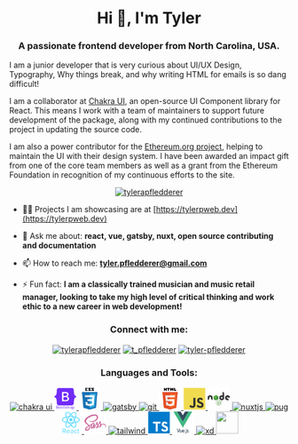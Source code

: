 <h1 align="center">Hi 👋, I'm Tyler</h1>
<h3 align="center">A passionate frontend developer from North Carolina, USA.</h3>
<p>I am a junior developer that is very curious about UI/UX Design, Typography, Why things break, and why writing HTML for emails is so dang difficult!</p>
<p>I am a collaborator at <a href="https://github.com/chakra-ui">Chakra UI</a>, an open-source UI Component library for React. This means I work with a team of maintainers to support future development of the package, along with my continued contributions to the project in updating the source code.</p>
<p>I am also a power contributor for the <a href="https://github.com/ethereum/ethereum-org-website">Ethereum.org project</a>, helping to maintain the UI with their design system. I have been awarded an impact gift from one of the core team members as well as a grant from the Ethereum Foundation in recognition of my continuous efforts to the site.</p>

<p align="center"> <a href="https://github.com/ryo-ma/github-profile-trophy"><img src="https://github-profile-trophy.vercel.app/?username=tylerapfledderer&row=1&column=4&title=Joined2020,Commits,PullRequest,Repositories,Issues&theme=alduin&margin-w=15&no-frame=true" alt="tylerapfledderer" /></a> </p>

- 👨‍💻 Projects I am showcasing are at [https://tylerpweb.dev](https://tylerpweb.dev)

- 💬 Ask me about: **react, vue, gatsby, nuxt, open source contributing and documentation**

- 📫 How to reach me: **tyler.pfledderer@gmail.com**

- ⚡ Fun fact: **I am a classically trained musician and music retail manager, looking to take my high level of critical thinking and work ethic to a new career in web development!**

<h3 align="center">Connect with me:</h3>
<p align="center">
  <a href="https://codepen.io/tylerapfledderer" target="blank"><img align="center" src="https://raw.githubusercontent.com/rahuldkjain/github-profile-readme-generator/master/src/images/icons/Social/codepen.svg" alt="tylerapfledderer" height="30" width="40" /></a>
  <a href="https://twitter.com/t_pfledderer" target="blank"><img align="center" src="https://raw.githubusercontent.com/rahuldkjain/github-profile-readme-generator/master/src/images/icons/Social/twitter.svg" alt="t_pfledderer" height="30" width="40" /></a>
  <a href="https://linkedin.com/in/tyler-pfledderer" target="blank"><img align="center" src="https://raw.githubusercontent.com/rahuldkjain/github-profile-readme-generator/master/src/images/icons/Social/linked-in-alt.svg" alt="tyler-pfledderer" height="30" width="40" /></a>
</p>
<h3 align="center">Languages and Tools:</h3>
<p align="center"> <a href="https://chakra-ui.com" target="_blank" rel="noreferrer"> <img src="https://github.com/TylerAPfledderer/chakra-ui/blob/6ecf45646d1558a52b9ed5ecb45e96feed8f09f8/logo/logomark-colored@2x.png" alt="chakra ui" width="40" height="40"/> </a> <a href="https://getbootstrap.com" target="_blank" rel="noreferrer"> <img src="https://raw.githubusercontent.com/devicons/devicon/master/icons/bootstrap/bootstrap-plain-wordmark.svg" alt="bootstrap" width="40" height="40"/> </a> <a href="https://www.w3schools.com/css/" target="_blank" rel="noreferrer"> <img src="https://raw.githubusercontent.com/devicons/devicon/master/icons/css3/css3-original-wordmark.svg" alt="css3" width="40" height="40"/> </a> <a href="https://www.gatsbyjs.com/" target="_blank" rel="noreferrer"> <img src="https://www.vectorlogo.zone/logos/gatsbyjs/gatsbyjs-icon.svg" alt="gatsby" width="40" height="40"/> </a> <a href="https://git-scm.com/" target="_blank" rel="noreferrer"> <img src="https://www.vectorlogo.zone/logos/git-scm/git-scm-icon.svg" alt="git" width="40" height="40"/> </a> <a href="https://www.w3.org/html/" target="_blank" rel="noreferrer"> <img src="https://raw.githubusercontent.com/devicons/devicon/master/icons/html5/html5-original-wordmark.svg" alt="html5" width="40" height="40"/> </a> <a href="https://developer.mozilla.org/en-US/docs/Web/JavaScript" target="_blank" rel="noreferrer"> <img src="https://raw.githubusercontent.com/devicons/devicon/master/icons/javascript/javascript-original.svg" alt="javascript" width="40" height="40"/> </a> <a href="https://nodejs.org" target="_blank" rel="noreferrer"> <img src="https://raw.githubusercontent.com/devicons/devicon/master/icons/nodejs/nodejs-original-wordmark.svg" alt="nodejs" width="40" height="40"/> </a> <a href="https://nuxtjs.org/" target="_blank" rel="noreferrer"> <img src="https://www.vectorlogo.zone/logos/nuxtjs/nuxtjs-icon.svg" alt="nuxtjs" width="40" height="40"/> </a> <a href="https://pugjs.org" target="_blank" rel="noreferrer"> <img src="https://cdn.worldvectorlogo.com/logos/pug.svg" alt="pug" width="40" height="40"/> </a> <a href="https://reactjs.org/" target="_blank" rel="noreferrer"> <img src="https://raw.githubusercontent.com/devicons/devicon/master/icons/react/react-original-wordmark.svg" alt="react" width="40" height="40"/> </a> <a href="https://sass-lang.com" target="_blank" rel="noreferrer"> <img src="https://raw.githubusercontent.com/devicons/devicon/master/icons/sass/sass-original.svg" alt="sass" width="40" height="40"/> </a> <a href="https://tailwindcss.com/" target="_blank" rel="noreferrer"> <img src="https://www.vectorlogo.zone/logos/tailwindcss/tailwindcss-icon.svg" alt="tailwind" width="40" height="40"/> </a> <a href="https://www.typescriptlang.org/" target="_blank" rel="noreferrer"> <img src="https://raw.githubusercontent.com/devicons/devicon/master/icons/typescript/typescript-original.svg" alt="typescript" width="40" height="40"/> </a> <a href="https://vuejs.org/" target="_blank" rel="noreferrer"> <img src="https://raw.githubusercontent.com/devicons/devicon/master/icons/vuejs/vuejs-original-wordmark.svg" alt="vuejs" width="40" height="40"/> </a> <a href="https://www.adobe.com/products/xd.html" target="_blank" rel="noreferrer"> <img src="https://cdn.worldvectorlogo.com/logos/adobe-xd.svg" alt="xd" width="40" height="40"/> </a> <a href="https://storybook.js.org"> <img src="https://github.com/storybookjs/frontpage/blob/main/static/images/logos/icon-storybook.png" width="40" height="40" /> </a>  </p>
<!-- COMMENTING OUT AS IT IS CURRENTLY BROKEN
<p align="center"><img src="https://github-readme-stats.vercel.app/api/top-langs?username=tylerapfledderer&show_icons=true&locale=en&layout=compact" alt="tylerapfledderer" /></p>
<p align="center"><img src="https://github-readme-stats.vercel.app/api?username=tylerapfledderer&show_icons=true&locale=en" alt="tylerapfledderer" /></p>
-->

